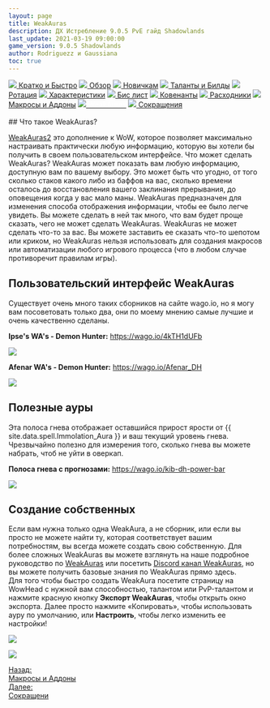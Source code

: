 ```yaml
---
layout: page
title: WeakAuras
description: ДХ Истребление 9.0.5 PvE гайд Shadowlands
last_update: 2021-03-19 09:00:00
game_version: 9.0.5 Shadowlands
author: Rodriguezz и Gaussiana
toc: true
---
```


<div id="smooth-nav-outer">
<a href="{{ site.url }}/guide/archive/havoc/Shadowlands_9_0_5/quick_faq.html"><img src="https://wow.zamimg.com/images/wow/icons/medium/wow_token01.jpg"> Кратко и Быстро</a>
<a href="{{ site.url }}/guide/archive/havoc/Shadowlands_9_0_5/overview.html"><img src="https://wow.zamimg.com/images/wow/icons/medium/inv_misc_spyglass_02.jpg"> Обзор</a>
<a href="{{ site.url }}/guide/archive/havoc/Shadowlands_9_0_5/beginners.html"><img src="https://wow.zamimg.com/images/wow/icons/medium/spell_lifegivingseed.jpg"> Новичкам</a>
<a href="{{ site.url }}/guide/archive/havoc/Shadowlands_9_0_5/talent-builds.html"><img src="https://wow.zamimg.com/images/wow/icons/medium/ability_marksmanship.jpg"> Таланты и Билды</a>
<a href="{{ site.url }}/guide/archive/havoc/Shadowlands_9_0_5/rotation-priority.html"><img src="https://wow.zamimg.com/images/wow/icons/medium/wow_token01.jpg"> Ротация</a>
<a href="{{ site.url }}/guide/archive/havoc/Shadowlands_9_0_5/stats.html"><img src="https://wow.zamimg.com/images/wow/icons/medium/inv_inscription_80_warscroll_intellect.jpg"> Характеристики</a>
<a href="{{ site.url }}/guide/archive/havoc/Shadowlands_9_0_5/gear.html"><img src="https://wow.zamimg.com/images/wow/icons/medium/inv_chest_chain_03.jpg"> Бис лист</a>
<a href="{{ site.url }}/guide/archive/havoc/Shadowlands_9_0_5/covenant.html"><img src="https://wow.zamimg.com/images/wow/icons/medium/wow_token01.jpg"> Ковенанты</a>
<a href="{{ site.url }}/guide/archive/havoc/Shadowlands_9_0_5/consumables.html"><img src="https://wow.zamimg.com/images/wow/icons/medium/inv_potion_92.jpg"> Расходники</a>
<a href="{{ site.url }}/guide/archive/havoc/Shadowlands_9_0_5/macros-addons.html"><img src="https://wow.zamimg.com/images/wow/icons/medium/inv_eng_gearspringparts.jpg"> Макросы и Аддоны</a>
<a href="{{ site.url }}/guide/archive/havoc/Shadowlands_9_0_5/weakauras.html"><img src="https://wow.zamimg.com/images/wow/icons/medium/spell_holy_auramastery.jpg"><span style="color: white;"> WeakAuras</span></a>
<a href="{{ site.url }}/guide/archive/havoc/Shadowlands_9_0_5/common-terms.html"><img src="https://wow.zamimg.com/images/wow/icons/medium/ui_chat.jpg"> Сокращения</a>
</div>
<br>
## Что такое WeakAuras?

<a href="{{ site.url }}/guide/general/weak_auras.html"> WeakAuras2</a>  это дополнение к WoW, которое позволяет максимально 
настраивать практически любую информацию, которую вы хотели бы получить в своем пользовательском интерфейсе. Что может сделать WeakAuras? WeakAuras может показать 
вам любую информацию, доступную вам по вашему выбору. Это может быть что угодно, от того сколько стаков какого либо из баффов на вас, сколько времени 
осталось до восстановления вашего заклинания прерывания, до оповещения когда у вас мало маны. WeakAuras предназначен для изменения способа отображения информации,
 чтобы ее было легче увидеть. Вы можете сделать в ней так много, что вам будет проще сказать, чего не может сделать WeakAuras. WeakAuras не может сделать что-то за вас.
 Вы можете заставить ее сказать что-то шепотом или криком, но WeakAuras нельзя использовать для создания макросов или автоматизации любого игрового
 процесса (что в любом случае противоречит правилам игры). 
 
## Пользовательский интерфейс WeakAuras
 
Существует очень много таких сборников на сайте wago.io, но я могу вам посоветовать только два, они по моему мнению самые лучшие и очень качественно сделаны.
 
**Ipse's WA's - Demon Hunter:** <a href="https://wago.io/4kTH1dUFb" target="blank">https://wago.io/4kTH1dUFb</a>
<p align="left" width="100%">
<img src="{{ site.url }}/assets/img/guide/havoc/WA_ipses_havoc.gif">
</p>

**Afenar WA's - Demon Hunter:** <a href="https://wago.io/Afenar_DH" target="blank">https://wago.io/Afenar_DH</a>
<p align="left" width="100%">
<img src="{{ site.url }}/assets/img/guide/havoc/WA_afenar_Havoc.webp">
</p>

## Полезные ауры

Эта полоса гнева отображает оставшийся прирост ярости от {{ site.data.spell.Immolation_Aura }} и ваш текущий уровень гнева. 
Чрезвычайно полезно для измерения того, сколько гнева вы можете набрать, чтоб не уйти в оверкап.

**Полоса гнева с прогнозами:** <a href="https://wago.io/kib-dh-power-bar" target="blank">https://wago.io/kib-dh-power-bar</a>
<p align="left" width="100%">
<img src="{{ site.url }}/assets/img/guide/havoc/WA_Kibo_Power_bar.gif">
</p>

## Создание собственных 

Если вам нужна только одна WeakAura, а не сборник, или если вы просто не можете найти ту, которая соответствует вашим потребностям,
 вы всегда можете создать свою собственную.
 Для более сложных WeakAuras вы можете взглянуть на наше подробное руководство по <a href="{{ site.url }}/guide/general/weak_auras.html"> WeakAuras</a>  или посетить <a href="WeakAurashttps://discord.gg/wa2">Discord канал WeakAuras</a>, 
 но вы можете получить базовые знания по WeakAuras прямо здесь.
 <br>
Для того чтобы быстро создать WeakAura посетите страницу на WowHead с нужной вам способностью, талантом или PvP-талантом и нажмите красную кнопку **Экспорт WeakAuras**, 
 чтобы открыть окно экспорта. Далее просто нажмите «Копировать», чтобы использовать ауру по умолчанию, или **Настроить**, чтобы легко изменить ее настройки!
 
 <p align="left" width="100%">
<img src="{{ site.url }}/assets/img/guide/havoc/WA_crate_havoc.jpg">
</p>

 <p align="left" width="100%">
<img src="{{ site.url }}/assets/img/guide/havoc/WeakAuras_preferens.png">
</p>

<div class="minibox minibox-left"><a href="{{ site.url }}/guide/archive/havoc/Shadowlands_9_0_5/macros-addons.html">Назад:<br>Макросы и Аддоны</a></div>
<div class="minibox"><a href="{{ site.url }}/guide/archive/havoc/Shadowlands_9_0_5/common-terms.html">Далее:<br>Сокращени</a></div>